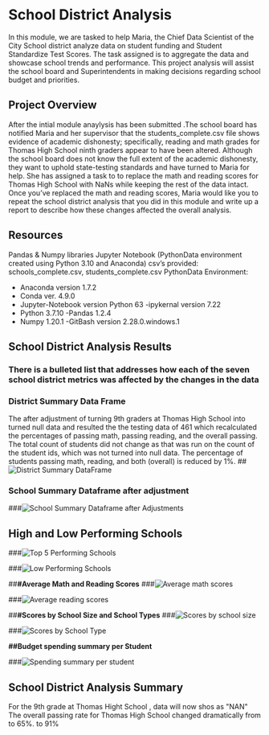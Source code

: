 # School District Analysis
In this module,  we are tasked  to help Maria, the Chief Data Scientist of the City School district analyze data on student funding and Student Standardize Test Scores. The task assigned is to aggregate the data and showcase school trends and performance. This project analysis will assist the school board and Superintendents in making decisions regarding school budget and priorities.
## Project Overview
After the intial module anaylysis has been submitted .The school board has notified Maria and her supervisor that the students_complete.csv file shows evidence of academic dishonesty; specifically, reading and math grades for Thomas High School ninth graders appear to have been altered. Although the school board does not know the full extent of the academic dishonesty, they want to uphold state-testing standards and have turned to Maria for help. She has assigned a task to to replace the math and reading scores for Thomas High School with NaNs while keeping the rest of the data intact. Once you’ve replaced the math and reading scores, Maria would like you to repeat the school district analysis that you did in this module and write up a report to describe how these changes affected the overall analysis.
 
## Resources
Pandas & Numpy libraries Jupyter Notebook (PythonData environment created using Python 3.10 and Anaconda)
csv’s provided: schools_complete.csv, students_complete.csv
PythonData Environment:
 - Anaconda version 1.7.2
 - Conda ver. 4.9.0
 - Jupyter-Notebook version Python 63
 -ipykernal version 7.22
 - Python 3.7.10
 -Pandas 1.2.4
 - Numpy  1.20.1
 -GitBash version 2.28.0.windows.1

## School District Analysis  Results
### There is a bulleted list that addresses how each of the seven school district metrics was affected by the changes in the data

### District Summary Data Frame
The after adjustment of turning  9th graders at Thomas High School into turned null data and resulted the the  testing data of 461 which recalculated the percentages of passing math, passing reading, and the overall passing. The total count of students did not change as that was run on the count of the student ids, which was not turned into null data.
The percentage of students passing math, reading, and both (overall) is reduced by 1%.
##![District Summary DataFrame](https://user-images.githubusercontent.com/92903447/143296702-4aa97a14-14a3-4c41-8036-d58af293ef4e.png)

### School Summary Dataframe after adjustment

###![School Summary Dataframe after Adjustments](https://user-images.githubusercontent.com/92903447/143296761-01345138-793d-4eef-9bfb-ad8a83c186ee.png)


## High and Low Performing Schools
###![Top 5 Performing Schools](https://user-images.githubusercontent.com/92903447/143296978-4c1955cc-8189-4761-9379-d8372d95e51d.png)

###![Low Performing Schools](https://user-images.githubusercontent.com/92903447/143297133-f6b97119-ac2a-4603-b920-f1bb3e90eb4d.png)


##**#Average Math and Reading Scores**
###![Average math scores](https://user-images.githubusercontent.com/92903447/143297371-c51439ad-fe4f-4729-8eb5-a7074820af63.png)

###![Average reading scores](https://user-images.githubusercontent.com/92903447/143297454-dae38022-037e-4ea3-a38b-830ecc2cf814.png)

##**#Scores by School Size and School Types**
###![Scores by school size](https://user-images.githubusercontent.com/92903447/143297510-dc972e9c-3d5c-40d0-a3a6-92114cdfd437.png)

###![Scores by School Type](https://user-images.githubusercontent.com/92903447/143297522-46557f6a-79eb-4dbf-b097-9d0e71d49dcc.png)

**##Budget spending summary per Student**

###![Spending summary per student](https://user-images.githubusercontent.com/92903447/143297590-7bc2ba0e-86f2-4cc7-a7e5-0929cefba36d.png)


## School District Analysis Summary

For the 9th grade at Thomas Hight School , data will now shos as "NAN"
The overall passing rate for Thomas High School changed dramatically from  to 65%. to 91%


